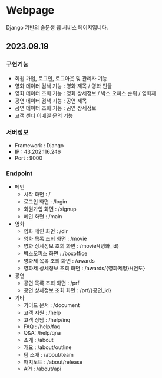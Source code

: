 # Webpage
Django 기반의 슬문생 웹 서비스 페이지입니다.

## 2023.09.19

### 구현기능
- 회원 가입, 로그인, 로그아웃 및 관리자 기능
- 영화 데이터 검색 기능 : 영화 제목 / 영화 인물
- 영화 데이터 조회 기능 : 영화 상세정보 / 박스 오피스 순위 / 영화제
- 공연 데이터 검색 기능 : 공연 제목
- 공연 데이터 조회 기능 : 공연 상세정보
- 고객 센터 이메일 문의 기능

### 서버정보
- Framework : Django
- IP : 43.202.116.246
- Port : 9000

### Endpoint
- 메인
   * 시작 화면 : /
   * 로그인 화면 : /login
   * 회원가입 화면 : /signup
   * 메인 화면 : /main
- 영화
   * 영화 메인 화면 : /dir
   * 영화 목록 조회 화면 : /movie
   * 영화 상세정보 조회 화면 : /movie/{영화_id}
   * 박스오피스 화면 : /boxoffice
   * 영화제 목록 조회 화면 : /awards
   * 영화제 상세정보 조회 화면 : /awards/{영화제명}/{연도}
- 공연
   * 공연 목록 조회 화면 : /prf
   * 공연 상세정보 조회 화면 : /prf/{공연_id}
- 기타
   * 가이드 문서 : /document
   * 고객 지원 : /help
   * 고객 상담 : /help/inq
   * FAQ : /help/faq
   * Q&A: /help/qna
   * 소개 : /about
   * 개요 : /about/outline
   * 팀 소개 : /about/team
   * 패치노트 : /about/release
   * API : /about/api
